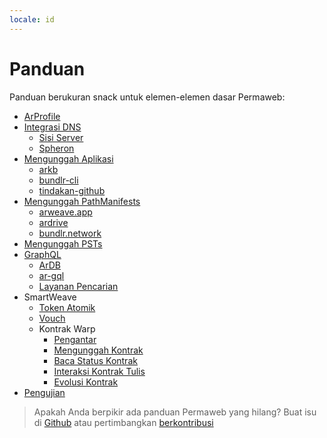 ```yaml
---
locale: id
---
```


# Panduan

Panduan berukuran snack untuk elemen-elemen dasar Permaweb:

- [ArProfile](arprofile.md)
- [Integrasi DNS](dns-integration/server-side.md)
  - [Sisi Server](dns-integration/server-side.md)
  - [Spheron](dns-integration/spheron.md)
- [Mengunggah Aplikasi](deployment/bundlr-cli.md)
  - [arkb](deployment/arkb.md)
  - [bundlr-cli](deployment/bundlr-cli.md)
  - [tindakan-github](deployment/github-action.md)
- [Mengunggah PathManifests](deploying-manifests/deployingManifests.md)
  - [arweave.app](deploying-manifests/arweave-app.md)
  - [ardrive](deploying-manifests/ardrive.md)
  - [bundlr.network](deploying-manifests/bundlr.md)
- [Mengunggah PSTs](deploying-psts.md)
- [GraphQL](querying-arweave/queryingArweave.md)
  - [ArDB](querying-arweave/ardb.md)
  - [ar-gql](querying-arweave/ar-gql.md)
  - [Layanan Pencarian](querying-arweave/search-indexing-service.md)
- SmartWeave
  - [Token Atomik](atomic-tokens/intro.md)
  - [Vouch](vouch.md)
  - Kontrak Warp
    - [Pengantar](smartweave/warp/intro.md)
    - [Mengunggah Kontrak](smartweave/warp/deploying-contracts.md)
    - [Baca Status Kontrak](smartweave/warp/readstate.md)
    - [Interaksi Kontrak Tulis](smartweave/warp//write-interactions.md)
    - [Evolusi Kontrak](smartweave/warp//evolve.md)
- [Pengujian](testing/arlocal.md)

> Apakah Anda berpikir ada panduan Permaweb yang hilang? Buat isu di [Github](https://github.com/twilson63/permaweb-cookbook/issues) atau pertimbangkan [berkontribusi](../getting-started/contributing.md)